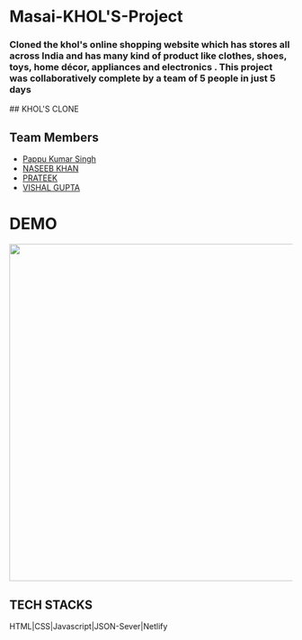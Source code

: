 # Masai-KHOL'S-Project
<h3>Cloned the khol's online shopping website which has stores all across India and has many kind of product like clothes, shoes, toys, home décor, appliances and electronics . This project was collaboratively complete by a team of 5 people in just 5 days</h3>
## KHOL'S CLONE

## Team Members
- [Pappu Kumar Singh](https://github.com/pappukrs)
- [NASEEB KHAN](https://github.com/naseeb-shah/)
- [PRATEEK](https://github.com/Pratikm05)
- [VISHAL GUPTA](https://github.com/)

<h1>DEMO</h1>
<img width='600px' src='https://github.com/pk393256/Masai-Khol-Project/blob/main/khol.gif'/>

## TECH STACKS
HTML|CSS|Javascript|JSON-Sever|Netlify
